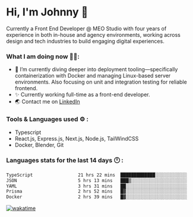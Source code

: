 # Hi, I'm Johnny 👋

Currently a Front End Developer @ MEO Studio with four years of experience in both in-house and agency environments, working across design and tech industries to build engaging digital experiences.

### What I am doing now 🧑‍💻:

- 🔭 I’m currently diving deeper into deployment tooling—specifically containerization with Docker and managing Linux-based server environments. Also focusing on unit and integration testing for reliable frontend.
- ✨ Currently working full-time as a front-end developer.
- 🌏 Contact me on [LinkedIn](https://www.linkedin.com/in/johchai/)

### Tools & Languages used ⚙️ :

- Typescript
- React.js, Express.js, Next.js, Node.js, TailWindCSS
- Docker, Blender, Git

### Languages stats for the last 14 days 🕛 :

<!--START_SECTION:waka-->

```txt
TypeScript                 21 hrs 22 mins  █████████████░░░░░░░░░░░░   52.18 %
JSON                       5 hrs 13 mins   ███▒░░░░░░░░░░░░░░░░░░░░░   12.76 %
YAML                       3 hrs 31 mins   ██░░░░░░░░░░░░░░░░░░░░░░░   08.61 %
Prisma                     2 hrs 52 mins   █▓░░░░░░░░░░░░░░░░░░░░░░░   07.03 %
Docker                     2 hrs 39 mins   █▓░░░░░░░░░░░░░░░░░░░░░░░   06.47 %
```

<!--END_SECTION:waka-->

[![wakatime](https://wakatime.com/badge/user/0cd14e89-b357-451d-b5c1-4a79286fb5a6.svg)](https://wakatime.com/@0cd14e89-b357-451d-b5c1-4a79286fb5a6)
